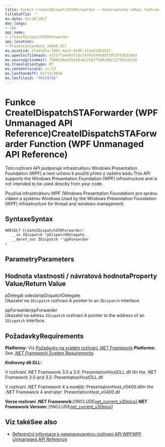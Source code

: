 ```yaml
---
title: Funkce CreateIDispatchSTAForwarder – nespravovaný odkaz rozhraní API WPF
titleSuffix: ''
ms.date: 03/30/2017
dev_langs:
- cpp
api_name:
- CreateIDispatchSTAForwarder
api_location:
- PresentationHost_v0400.dll
ms.assetid: 57a02dfa-f091-4ace-9c06-1f4ab52b3527
ms.openlocfilehash: e151ffa6eb5f1dc7479c699e0d7f9f3f57833ebd
ms.sourcegitcommit: 7588136e355e10cbc2582f389c90c127363c02a5
ms.translationtype: MT
ms.contentlocale: cs-CZ
ms.lasthandoff: 03/12/2020
ms.locfileid: "79174716"
---
```

# <a name="createidispatchstaforwarder-function-wpf-unmanaged-api-reference"></a><span data-ttu-id="efd37-102">Funkce CreateIDispatchSTAForwarder (WPF Unmanaged API Reference)</span><span class="sxs-lookup"><span data-stu-id="efd37-102">CreateIDispatchSTAForwarder Function (WPF Unmanaged API Reference)</span></span>
<span data-ttu-id="efd37-103">Toto rozhraní API podporuje infrastrukturu Windows Presentation Foundation (WPF) a není určeno k použití přímo z vašeho kódu.</span><span class="sxs-lookup"><span data-stu-id="efd37-103">This API supports the Windows Presentation Foundation (WPF) infrastructure and is not intended to be used directly from your code.</span></span>  
  
 <span data-ttu-id="efd37-104">Používá infrastrukturu WPF (Windows Presentation Foundation) pro správu vláken a systému Windows.</span><span class="sxs-lookup"><span data-stu-id="efd37-104">Used by the Windows Presentation Foundation (WPF) infrastructure for thread and windows management.</span></span>  
  
## <a name="syntax"></a><span data-ttu-id="efd37-105">Syntaxe</span><span class="sxs-lookup"><span data-stu-id="efd37-105">Syntax</span></span>  
  
```cpp  
HRESULT CreateIDispatchSTAForwarder(  
   __in IDispatch *pDispatchDelegate,
   __deref_out IDispatch **ppForwarder  
)  
```  
  
## <a name="parameters"></a><span data-ttu-id="efd37-106">Parametry</span><span class="sxs-lookup"><span data-stu-id="efd37-106">Parameters</span></span>  
  
## <a name="property-valuereturn-value"></a><span data-ttu-id="efd37-107">Hodnota vlastnosti / návratová hodnota</span><span class="sxs-lookup"><span data-stu-id="efd37-107">Property Value/Return Value</span></span>  
 <span data-ttu-id="efd37-108">pDelegát odeslání</span><span class="sxs-lookup"><span data-stu-id="efd37-108">pDispatchDelegate</span></span>  
 <span data-ttu-id="efd37-109">Ukazatel na `IDispatch` rozhraní.</span><span class="sxs-lookup"><span data-stu-id="efd37-109">A pointer to an `IDispatch` interface.</span></span>  
  
 <span data-ttu-id="efd37-110">ppForwarder</span><span class="sxs-lookup"><span data-stu-id="efd37-110">ppForwarder</span></span>  
 <span data-ttu-id="efd37-111">Ukazatel na adresu `IDispatch` rozhraní.</span><span class="sxs-lookup"><span data-stu-id="efd37-111">A pointer to the address of an `IDispatch` interface.</span></span>  
  
## <a name="requirements"></a><span data-ttu-id="efd37-112">Požadavky</span><span class="sxs-lookup"><span data-stu-id="efd37-112">Requirements</span></span>  
 <span data-ttu-id="efd37-113">**Platformy:** Viz [Požadavky na systém rozhraní .NET Framework](../../get-started/system-requirements.md).</span><span class="sxs-lookup"><span data-stu-id="efd37-113">**Platforms:** See [.NET Framework System Requirements](../../get-started/system-requirements.md).</span></span>  
  
 <span data-ttu-id="efd37-114">**Knihovny dll:**</span><span class="sxs-lookup"><span data-stu-id="efd37-114">**DLL:**</span></span>  
  
 <span data-ttu-id="efd37-115">V rozhraní .NET Framework 3.0 a 3.5: PresentationHostDLL.dll ll</span><span class="sxs-lookup"><span data-stu-id="efd37-115">In the .NET Framework 3.0 and 3.5: PresentationHostDLL.dll</span></span>  
  
 <span data-ttu-id="efd37-116">V rozhraní .NET Framework 4 a novější: PresentationHost_v0400.dll</span><span class="sxs-lookup"><span data-stu-id="efd37-116">In the .NET Framework 4 and later: PresentationHost_v0400.dll</span></span>  
  
 <span data-ttu-id="efd37-117">**Verze rozhraní .NET Framework:**[!INCLUDE[net_current_v30plus](../../../../includes/net-current-v30plus-md.md)]</span><span class="sxs-lookup"><span data-stu-id="efd37-117">**.NET Framework Version:** [!INCLUDE[net_current_v30plus](../../../../includes/net-current-v30plus-md.md)]</span></span>  
  
## <a name="see-also"></a><span data-ttu-id="efd37-118">Viz také</span><span class="sxs-lookup"><span data-stu-id="efd37-118">See also</span></span>

- [<span data-ttu-id="efd37-119">Referenční informace k nespravovanému rozhraní API WPF</span><span class="sxs-lookup"><span data-stu-id="efd37-119">WPF Unmanaged API Reference</span></span>](wpf-unmanaged-api-reference.md)
